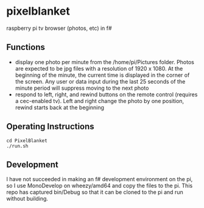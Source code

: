 # pixelblanket
raspberry pi tv browser (photos, etc) in f#

## Functions

* display one photo per minute from the /home/pi/Pictures folder. Photos
are expected to be jpg files with a resolution of 1920 x 1080. At the
beginning of the minute, the current time is displayed in the corner
of the screen.
Any user or data input during the last 25 seconds of the minute period will
suppress moving to the next photo
* respond to left, right, and rewind buttons on the remote control
(requires a cec-enabled tv). Left and right change the photo by one
position, rewind starts back at the beginning

## Operating Instructions
```
cd PixelBlanket
./run.sh
```

## Development
I have not succeeded in making an f# development environment on the pi,
so I use MonoDevelop on wheezy/amd64 and copy the files to the pi. This repo
has captured bin/Debug so that it can be cloned to the pi and run without
building.

